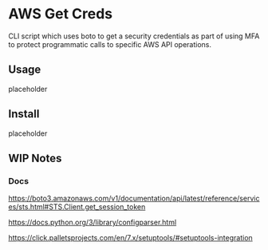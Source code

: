 # AWS Get Creds

CLI script which uses boto to get a security credentials as part of using MFA to protect programmatic calls to specific AWS API operations.

## Usage

placeholder

## Install

placeholder

## WIP Notes

### Docs
https://boto3.amazonaws.com/v1/documentation/api/latest/reference/services/sts.html#STS.Client.get_session_token

https://docs.python.org/3/library/configparser.html

https://click.palletsprojects.com/en/7.x/setuptools/#setuptools-integration
